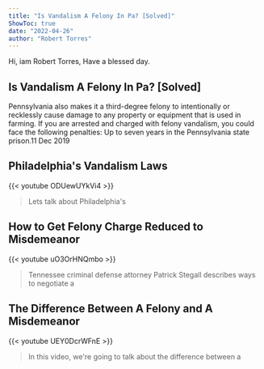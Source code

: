 ```yaml
---
title: "Is Vandalism A Felony In Pa? [Solved]"
ShowToc: true 
date: "2022-04-26"
author: "Robert Torres" 
---
```


Hi, iam Robert Torres, Have a blessed day.
## Is Vandalism A Felony In Pa? [Solved]
Pennsylvania also makes it a third-degree felony to intentionally or recklessly cause damage to any property or equipment that is used in farming. If you are arrested and charged with felony vandalism, you could face the following penalties: Up to seven years in the Pennsylvania state prison.11 Dec 2019

## Philadelphia's Vandalism Laws
{{< youtube ODUewUYkVi4 >}}
>Lets talk about Philadelphia's 

## How to Get Felony Charge Reduced to Misdemeanor
{{< youtube uO3OrHNQmbo >}}
>Tennessee criminal defense attorney Patrick Stegall describes ways to negotiate a 

## The Difference Between A Felony and A Misdemeanor
{{< youtube UEY0DcrWFnE >}}
>In this video, we're going to talk about the difference between a 

